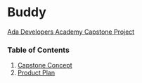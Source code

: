 # Buddy  
[Ada Developers Academy Capstone Project](https://github.com/Ada-C8/capstone)  

### Table of Contents
1. [Capstone Concept](https://gist.github.com/5cae13e9ddfbb129f2ec82423d85d949.git)
2. [Product Plan](https://github.com/averikitsch/buddy-capstone)
